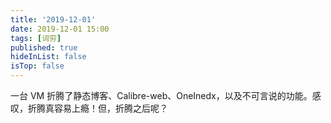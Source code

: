 ```yaml
---
title: '2019-12-01'
date: 2019-12-01 15:00
tags: [词穷]
published: true
hideInList: false
isTop: false
---
```


一台 VM 折腾了静态博客、Calibre-web、OneInedx，以及不可言说的功能。感叹，折腾真容易上瘾！但，折腾之后呢？